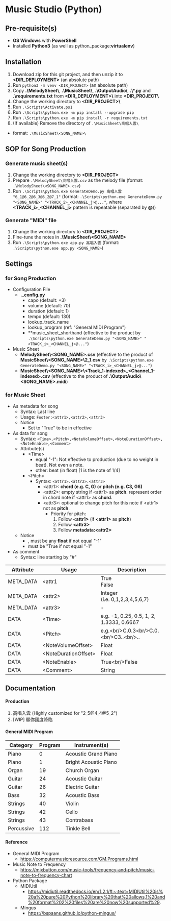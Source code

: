 # Music Studio (Python)
## Pre-requisite(s)
- __OS Windows__ with __PowerShell__
- Installed __Python3__ (as well as python_package:__virtualenv__)
## Installation
1. Download zip for this git project, and then unzip it to __<DIR_DEPLOYMENT>__ (an absolute path)
2. Run `python3 -m venv <DIR_PROJECT>` (an absolute path)
3. Copy __.\\MelodySheet\\__, __.\\MusicSheet\\__, __.\\OutputAudio\\__, __.\\\*.py__ and __.\\requirements.txt__ from __<DIR_DEPLOYMENT>\\__ into __<DIR_PROJECT\\__
4. Change the working directory to __<DIR_PROJECT>\\__
5. Run `.\Scripts\Activate.ps1`
6. Run `.\Scripts\python.exe -m pip install --upgrade pip`
7. Run `.\Scripts\python.exe -m pip install -r requirements.txt`
8. (If available) Remove the directory of `.\MusicSheet\高唱入雲\` 
  - format: `.\MusicSheet\<SONG_NAME>\`
## SOP for Song Production
### Generate music sheet(s)
1. Change the working directory to __<DIR_PROJECT>__
2. Prepare `.\MelodySheet\高唱入雲.csv` as the melody file (format: `.\MelodySheet\<SONG_NAME>.csv`)
3. Run `.\Scripts\python.exe GenerateDemo.py 高唱入雲 "6_1@6_2@6_3@5_2@7_1"` (format: `.\Scripts\python.exe GenerateDemo.py "<SONG_NAME>" "<TRACK_i>_<CHANNEL_j>@..."`, where __<TRACK_i>__\___<CHANNEL_j>__ pattern is repeatable (separated by __@__))
### Generate "MIDI" file
1. Change the working directory to __<DIR_PROJECT>__
2. Fine-tune the notes in __.\\MusicSheet\\<SONG_NAME>__
3. Run `.\Scripts\python.exe app.py 高唱入雲` (format: `.\Scripts\python.exe app.py <SONG_NAME>`)
## Settings
### for Song Production
- Configuration File
  - __.\_config.py__
    - capo (default: +3)
    - volume (default: 70)
    - duration (default: 1)
    - tempo  (default: 130)
    - lookup_track_name
    - lookup_program (ref: "General MIDI Program")
    - **music_sheet_shorthand (effective to the product by `.\Scripts\python.exe GenerateDemo.py "<SONG_NAME>" "<TRACK_i>_<CHANNEL_j>@..."`)
- Music Sheet
  - __MelodySheet\\<SONG_NAME>.csv__ (effective to the product of __MusicSheet\\<SONG_NAME>\\2_1.csv__ by `.\Scripts\python.exe GenerateDemo.py "<SONG_NAME>" "<TRACK_i>_<CHANNEL_j>@..."`)
  - __MusicSheet\\<SONG_NAME>\\<Track_1-indexed>_<Channel_1-indexed>.csv__ (effective to the product of __.\\OutputAudio\\<SONG_NAME>.midi__)
### for Music Sheet
- As metadata for song
  - Syntax: Last line
  - Usage: `Footer:<attr1>,<attr2>,<attr3>`
  - Notice
    - Set <attr1> to "True" to be in effective
- As data for song
  - Syntax: `<Time>,<Pitch>,<NoteVolumeOffset>,<NoteDurationOffset>,<NoteEnable>,<Comment>`
  - Attribute(s)
    - &lt;Time&gt;
      - equal "-1": Not effective to production (due to no weight in beat). Not even a note.
      - other: beat (in float) [1 is the note of 1/4]
    - &lt;Pitch&gt;
      - Syntax: `<attr1>.<attr2>.<attr3>`
        - &lt;attr1&gt;: __chord (e.g. C, G)__ or __pitch (e.g. C3, G6)__
        - &lt;attr2&gt;: empty string if &lt;attr1&gt; as __pitch__. represent order in chord note if &lt;attr1&gt; as __chord__.
        - &lt;attr3&gt;: optional to change pitch for this note if &lt;attr1&gt; not as __pitch__.
          - Priority for pitch:
            1. Follow __&lt;attr1&gt;__ (if __&lt;attr1&gt;__ as __pitch__)
            2. Follow __&lt;attr3&gt;__
            3. Follow __metadata:&lt;attr2&gt;__
  - Notice
    - <NoteVolumeOffset>, <NoteDurationOffset> must be any __float__ if <Time> not equal "-1"
    - <NoteEnable> must be "True if <Time> not equal "-1"
- As comment
  - Syntax: line starting by "#"

|Attribute|Usage|Description|
|---|---|---|
|META_DATA|&lt;attr1|True<br/>False|Enable this channel|
|META_DATA|&lt;attr2&gt;|Integer<br/>(i.e. 0,1,2,3,4,5,6,7)|Pitch for Note|
|META_DATA|&lt;attr3&gt;|-|(Reservation)|
|DATA|&lt;Time&gt;|e.g. -1, 0.25, 0.5, 1, 2, 1.3333, 0.6667|Time as beat&lt;br/&gt;(i.e. 1 refers to "note of 1/4")|
|DATA|&lt;Pitch&gt;|e.g.&lt;br/&gt;C.0.3&lt;br/&gt;C.0.&lt;br/&gt;C3..&lt;br/&gt;..|Lookup for a note|
|DATA|&lt;NoteVolumeOffset&gt;|Float|Adjust volume for this note|
|DATA|&lt;NoteDurationOffset&gt;|Float|Adjust duration for this note|
|DATA|&lt;NoteEnable&gt;|True&lt;br/&gt;False|Enable this note|
|DATA|&lt;Comment&gt;|String|Represent a comment visible to python data object|
## Documentation
#### Production
1. 高唱入雲 (Highly customized for "2_5@4_4@5_2")
2. [WIP] 願你國度降臨
#### General MIDI Program
|Category|Program|Instrument(s)|
|---|---|---|
|Piano|0|Acoustic Grand Piano|
|Piano|1|Bright Acoustic Piano|
|Organ|19|Church Organ|
|Guitar|24|Acoustic Guitar|
|Guitar|26|Electric Guitar|
|Bass|32|Acoustic Bass|
|Strings|40|Violin|
|Strings|42|Cello|
|Strings|43|Contrabass|
|Percussive|112|Tinkle Bell|
#### Reference
- General MIDI Program
  - https://computermusicresource.com/GM.Programs.html
- Music Note to Frequency
  - https://mixbutton.com/music-tools/frequency-and-pitch/music-note-to-frequency-chart
- Python Package
  - MIDIUtil
    - https://midiutil.readthedocs.io/en/1.2.1/#:~:text=MIDIUtil%20is%20a%20pure%20Python%20library%20that%20allows,1%20and%20format%202%20files%20are%20now%20supported%29.
  - Mingus
    - https://bspaans.github.io/python-mingus/